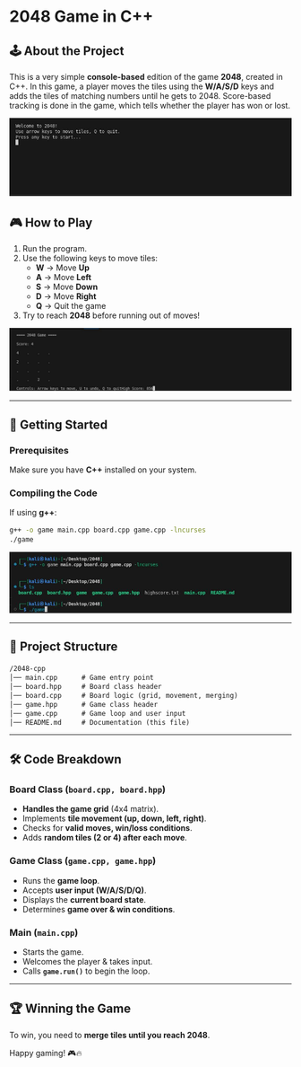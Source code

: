 # 2048 Game in C++

## 🕹️ About the Project

This is a very simple **console-based** edition of the game **2048**, created in C++. In this game, a player moves the tiles using the **W/A/S/D** keys and adds the tiles of matching numbers until he gets to 2048. Score-based tracking is done in the game, which tells whether the player has won or lost.

![Overview Screen](screenshots/overview.JPG)

## 🎮 How to Play

1. Run the program.
2. Use the following keys to move tiles:
   - **W** → Move **Up**
   - **A** → Move **Left**
   - **S** → Move **Down**
   - **D** → Move **Right**
   - **Q** → Quit the game
3. Try to reach **2048** before running out of moves!

![gameplay Screen](screenshots/gameplay.JPG)

---

## 🚀 Getting Started

### Prerequisites

Make sure you have **C++** installed on your system.

### Compiling the Code

If using **g++**:

```sh
g++ -o game main.cpp board.cpp game.cpp -lncurses
./game
```

![setup Screen](screenshots/setup.JPG)

---

## 📁 Project Structure

```
/2048-cpp
│── main.cpp      # Game entry point
│── board.hpp     # Board class header
│── board.cpp     # Board logic (grid, movement, merging)
│── game.hpp      # Game class header
│── game.cpp      # Game loop and user input
│── README.md     # Documentation (this file)
```

---

## 🛠️ Code Breakdown

### **Board Class (`board.cpp, board.hpp`)**

- **Handles the game grid** (4x4 matrix).
- Implements **tile movement (up, down, left, right)**.
- Checks for **valid moves, win/loss conditions**.
- Adds **random tiles (2 or 4) after each move**.

### **Game Class (`game.cpp, game.hpp`)**

- Runs the **game loop**.
- Accepts **user input (W/A/S/D/Q)**.
- Displays the **current board state**.
- Determines **game over & win conditions**.

### **Main (`main.cpp`)**

- Starts the game.
- Welcomes the player & takes input.
- Calls **`game.run()`** to begin the loop.

---

## 🏆 Winning the Game

To win, you need to **merge tiles until you reach 2048**.

Happy gaming! 🎮🔥

